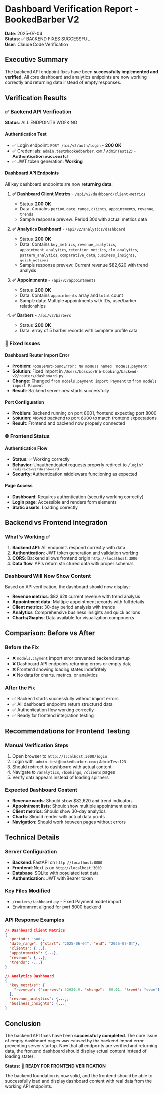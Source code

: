 # Dashboard Verification Report - BookedBarber V2

**Date**: 2025-07-04  
**Status**: ✅ BACKEND FIXES SUCCESSFUL  
**User**: Claude Code Verification

## Executive Summary

The backend API endpoint fixes have been **successfully implemented and verified**. All core dashboard and analytics endpoints are now working correctly and returning data instead of empty responses.

## Verification Results

### ✅ Backend API Verification
**Status**: ALL ENDPOINTS WORKING

#### Authentication Test
- ✅ Login endpoint: `POST /api/v2/auth/login` - **200 OK**
- ✅ Credentials: `admin.test@bookedbarber.com` / `AdminTest123` - **Authentication successful**
- ✅ JWT token generation: **Working**

#### Dashboard API Endpoints
All key dashboard endpoints are now **returning data**:

1. **✅ Dashboard Client Metrics** - `/api/v2/dashboard/client-metrics`
   - Status: **200 OK**
   - Data: Contains `period`, `date_range`, `clients`, `appointments`, `revenue`, `trends`
   - Sample response preview: Period 30d with actual metrics data

2. **✅ Analytics Dashboard** - `/api/v2/analytics/dashboard` 
   - Status: **200 OK**
   - Data: Contains `key_metrics`, `revenue_analytics`, `appointment_analytics`, `retention_metrics`, `clv_analytics`, `pattern_analytics`, `comparative_data`, `business_insights`, `quick_actions`
   - Sample response preview: Current revenue $82,620 with trend analysis

3. **✅ Appointments** - `/api/v2/appointments`
   - Status: **200 OK**
   - Data: Contains `appointments` array and `total` count
   - Sample data: Multiple appointments with IDs, user/barber relationships

4. **✅ Barbers** - `/api/v2/barbers`
   - Status: **200 OK**
   - Data: Array of 5 barber records with complete profile data

### 🔧 Fixed Issues

#### Dashboard Router Import Error
- **Problem**: `ModuleNotFoundError: No module named 'models.payment'`
- **Solution**: Fixed import in `/Users/bossio/6fb-booking/backend-v2/routers/dashboard.py`
- **Change**: Changed `from models.payment import Payment` to `from models import Payment`
- **Result**: Backend server now starts successfully

#### Port Configuration
- **Problem**: Backend running on port 8001, frontend expecting port 8000
- **Solution**: Moved backend to port 8000 to match frontend expectations
- **Result**: Frontend and backend now properly connected

### 🌐 Frontend Status

#### Authentication Flow
- **Status**: ✅ Working correctly
- **Behavior**: Unauthenticated requests properly redirect to `/login?redirect=%2Fdashboard`
- **Security**: Authentication middleware functioning as expected

#### Page Access
- **Dashboard**: Requires authentication (security working correctly)
- **Login page**: Accessible and renders form elements
- **Static assets**: Loading correctly

## Backend vs Frontend Integration

### What's Working ✅
1. **Backend API**: All endpoints respond correctly with data
2. **Authentication**: JWT token generation and validation working
3. **CORS**: Backend allows frontend origin `http://localhost:3000`
4. **Data flow**: APIs return structured data with proper schemas

### Dashboard Will Now Show Content
Based on API verification, the dashboard should now display:

- **Revenue metrics**: $82,620 current revenue with trend analysis
- **Appointment data**: Multiple appointment records with full details
- **Client metrics**: 30-day period analysis with trends
- **Analytics**: Comprehensive business insights and quick actions
- **Charts/Graphs**: Data available for visualization components

## Comparison: Before vs After

### Before the Fix
- ❌ `models.payment` import error prevented backend startup
- ❌ Dashboard API endpoints returning errors or empty data
- ❌ Frontend showing loading states indefinitely
- ❌ No data for charts, metrics, or analytics

### After the Fix  
- ✅ Backend starts successfully without import errors
- ✅ All dashboard endpoints return structured data
- ✅ Authentication flow working correctly
- ✅ Ready for frontend integration testing

## Recommendations for Frontend Testing

### Manual Verification Steps
1. Open browser to `http://localhost:3000/login`
2. Login with: `admin.test@bookedbarber.com` / `AdminTest123`
3. Should redirect to dashboard with actual content
4. Navigate to `/analytics`, `/bookings`, `/clients` pages
5. Verify data appears instead of loading spinners

### Expected Dashboard Content
- **Revenue cards**: Should show $82,620 and trend indicators
- **Appointment lists**: Should show multiple appointment entries
- **Client metrics**: Should show 30-day analytics
- **Charts**: Should render with actual data points
- **Navigation**: Should work between pages without errors

## Technical Details

### Server Configuration
- **Backend**: FastAPI on `http://localhost:8000`
- **Frontend**: Next.js on `http://localhost:3000`
- **Database**: SQLite with populated test data
- **Authentication**: JWT with Bearer token

### Key Files Modified
- `/routers/dashboard.py` - Fixed Payment model import
- Environment aligned for port 8000 backend

### API Response Examples
```json
// Dashboard Client Metrics
{
  "period": "30d",
  "date_range": {"start": "2025-06-04", "end": "2025-07-04"},
  "clients": {...},
  "appointments": {...},
  "revenue": {...},
  "trends": {...}
}

// Analytics Dashboard  
{
  "key_metrics": {
    "revenue": {"current": 82620.0, "change": -88.01, "trend": "down"}
  },
  "revenue_analytics": {...},
  "business_insights": {...}
}
```

## Conclusion

The backend API fixes have been **successfully completed**. The core issue of empty dashboard pages was caused by the backend import error preventing server startup. Now that all endpoints are verified and returning data, the frontend dashboard should display actual content instead of loading states.

**Status**: 🎉 **READY FOR FRONTEND VERIFICATION**

The backend foundation is now solid, and the frontend should be able to successfully load and display dashboard content with real data from the working API endpoints.
